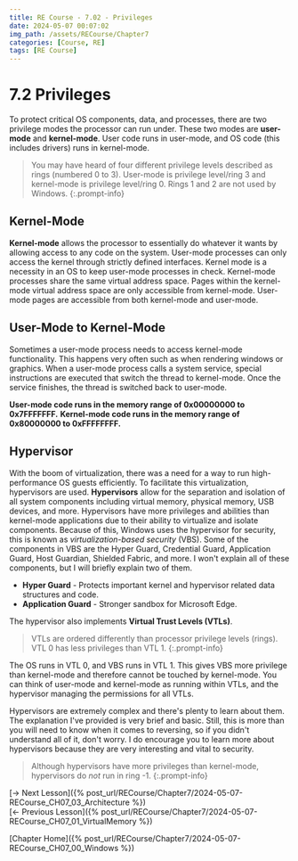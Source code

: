 ```yaml
---
title: RE Course - 7.02 - Privileges
date: 2024-05-07 00:07:02
img_path: /assets/RECourse/Chapter7
categories: [Course, RE]
tags: [RE Course]
---
```


# 7.2 Privileges

To protect critical OS components, data, and processes, there are two privilege modes the processor can run under. These two modes are **user-mode** and **kernel-mode**. User code runs in user-mode, and OS code (this includes drivers) runs in kernel-mode.

> You may have heard of four different privilege levels described as rings (numbered 0 to 3). User-mode is privilege level/ring 3 and kernel-mode is privilege level/ring 0. Rings 1 and 2 are not used by Windows.
{:.prompt-info}

## Kernel-Mode

**Kernel-mode** allows the processor to essentially do whatever it wants by allowing access to any code on the system. User-mode processes can only access the kernel through strictly defined interfaces. Kernel mode is a necessity in an OS to keep user-mode processes in check. Kernel-mode processes share the same virtual address space. Pages within the kernel-mode virtual address space are only accessible from kernel-mode. User-mode pages are accessible from both kernel-mode and user-mode.

## User-Mode to Kernel-Mode

Sometimes a user-mode process needs to access kernel-mode functionality. This happens very often such as when rendering windows or graphics. When a user-mode process calls a system service, special instructions are executed that switch the thread to kernel-mode. Once the service finishes, the thread is switched back to user-mode.

**User-mode code runs in the memory range of 0x00000000 to 0x7FFFFFFF.**
**Kernel-mode code runs in the memory range of 0x80000000 to 0xFFFFFFFF.**

## Hypervisor

With the boom of virtualization, there was a need for a way to run high-performance OS guests efficiently. To facilitate this virtualization, hypervisors are used. **Hypervisors** allow for the separation and isolation of all system components including virtual memory, physical memory, USB devices, and more. Hypervisors have more privileges and abilities than kernel-mode applications due to their ability to virtualize and isolate components. Because of this, Windows uses the hypervisor for security, this is known as *virtualization-based security* (VBS). Some of the components in VBS are the Hyper Guard, Credential Guard, Application Guard, Host Guardian, Shielded Fabric, and more. I won't explain all of these components, but I will briefly explain two of them.
* **Hyper Guard** - Protects important kernel and hypervisor related data structures and code.
* **Application Guard** - Stronger sandbox for Microsoft Edge.

The hypervisor also implements **Virtual Trust Levels (VTLs)**.

> VTLs are ordered differently than processor privilege levels (rings). VTL 0 has less privileges than VTL 1. 
{:.prompt-info}

The OS runs in VTL 0, and VBS runs in VTL 1. This gives VBS more privilege than kernel-mode and therefore cannot be touched by kernel-mode. You can think of user-mode and kernel-mode as running within VTLs, and the hypervisor managing the permissions for all VTLs.

Hypervisors are extremely complex and there's plenty to learn about them. The explanation I've provided is very brief and basic. Still, this is more than you will need to know when it comes to reversing, so if you didn't understand all of it, don't worry. I do encourage you to learn more about hypervisors because they are very interesting and vital to security.

> Although hypervisors have more privileges than kernel-mode, hypervisors do *not* run in ring -1.
{:.prompt-info}

[-> Next Lesson]({% post_url/RECourse/Chapter7/2024-05-07-RECourse_CH07_03_Architecture %})  
[<- Previous Lesson]({% post_url/RECourse/Chapter7/2024-05-07-RECourse_CH07_01_VirtualMemory %})  

[Chapter Home]({% post_url/RECourse/Chapter7/2024-05-07-RECourse_CH07_00_Windows %}) 